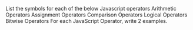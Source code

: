 List the symbols for each of the below Javascript operators
Arithmetic Operators
Assignment Operators
Comparison Operators
Logical Operators
Bitwise Operators
For each JavaScript Operator, write 2 examples.
